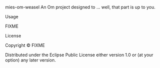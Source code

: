 mies-om-weasel
An Om project designed to ... well, that part is up to you.

Usage

FIXME

License

Copyright :copyright:  FIXME

Distributed under the Eclipse Public License either version 1.0 or (at your option) any later version.
